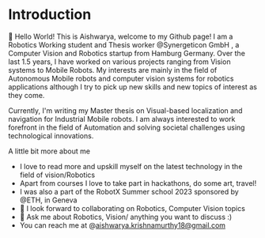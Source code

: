 # Introduction
 👋 Hello World! This is Aishwarya, welcome to my Github page! I am a Robotics Working student and Thesis worker @Synergeticon GmbH , a Computer Vision and Robotics startup from Hamburg Germany. Over the last 1.5 years, I have worked on various projects ranging from Vision systems to Mobile Robots. My interests are mainly in the field of Autonomous Mobile robots and computer vision systems for robotics applications although I try to pick up new skills and new topics of interest as they come.
 
 Currently, I'm writing my Master thesis on Visual-based localization and navigation for Industrial Mobile robots. I am always interested to work forefront in the field of Automation and solving societal challenges using technological innovations. 

 A little bit more about me 
 - I love to read more and upskill myself on the latest technology in the field of vision/Robotics
 - Apart from courses I love to take part in hackathons, do some art, travel! 
 - I was also a part of the RobotX Summer school 2023 sponsored by @ETH, in Geneva
 - 👯 I look forward to collaborating on Robotics, Computer Vision topics
 - 💬 Ask me about Robotics, Vision/ anything you want to discuss :)
 - You can reach me at @aishwarya.krishnamurthy18@gmail.com

 
